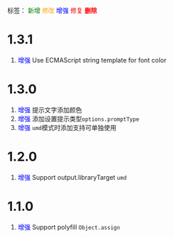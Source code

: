 标签：
<font color=green>新增</font>
<font color=orange>修改</font>
<font color=blue>增强</font>
<font color=red>修复</font>
<font color=red><strong>删除</strong></font>


# 1.3.1
1. <font color=blue>增强</font> Use ECMAScript string template for font color


# 1.3.0
1. <font color=blue>增强</font> 提示文字添加颜色
2. <font color=blue>增强</font> 添加设置提示类型`options.promptType`
3. <font color=blue>增强</font> `umd`模式时添加支持可单独使用


# 1.2.0
1. <font color=blue>增强</font> Support output.libraryTarget `umd`


# 1.1.0
1. <font color=blue>增强</font> Support polyfill `Object.assign`

